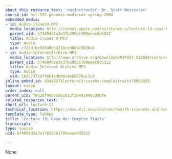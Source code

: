 ```yaml
---
about_this_resource_text: '<p>Instructor: Dr. Scott Weiss</p>'
course_id: hst-512-genomic-medicine-spring-2004
embedded_media:
- id: Audio-iTunesU-MP3
  media_location: http://itunes.apple.com/us/itunes-u/lecture-13-case-hx-complex-t/id341598228?i=63739263
  parent_uid: b74094d2a3e37b295b1709eeac8d5522
  title: Audio-iTunes U-MP3
  type: Audio
  uid: c7d2d1be92840bbd218ced00bc9826a6
- id: Audio-InternetArchive-MP3
  media_location: http://www.archive.org/download/MITHST.512S04/Lecture13-16k.mp3
  parent_uid: b74094d2a3e37b295b1709eeac8d5522
  title: Audio-Internet Archive-MP3
  type: Audio
  uid: 16dc7371d7f6b1edb00c4eb5876ac1c0
inline_embed_id: 45488271lecture13:casehx:complextraits76993925
layout: video
order_index: null
parent_uid: f8d20f99b5cd82012f264814481d96fe
related_resources_text: ''
short_url: lecture-13
technical_location: https://ocw.mit.edu/courses/health-sciences-and-technology/hst-512-genomic-medicine-spring-2004/audio-lectures/lecture-13
template_type: Tabbed
title: 'Lecture 13: Case Hx: Complex Traits'
transcript: ''
type: course
uid: b74094d2a3e37b295b1709eeac8d5522

---
```

None